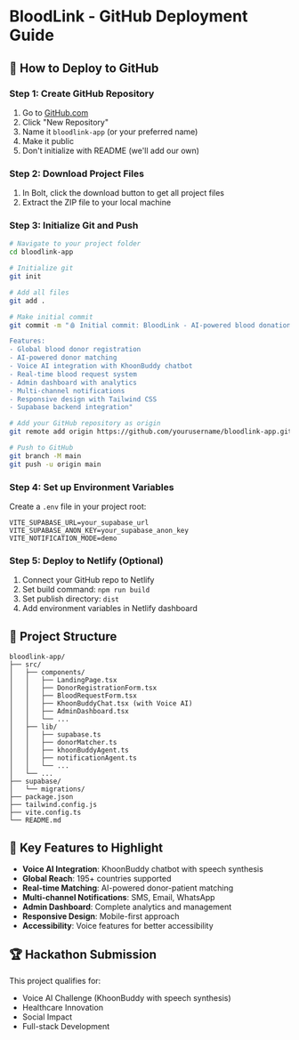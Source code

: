 # BloodLink - GitHub Deployment Guide

## 🚀 How to Deploy to GitHub

### Step 1: Create GitHub Repository
1. Go to [GitHub.com](https://github.com)
2. Click "New Repository"
3. Name it `bloodlink-app` (or your preferred name)
4. Make it public
5. Don't initialize with README (we'll add our own)

### Step 2: Download Project Files
1. In Bolt, click the download button to get all project files
2. Extract the ZIP file to your local machine

### Step 3: Initialize Git and Push
```bash
# Navigate to your project folder
cd bloodlink-app

# Initialize git
git init

# Add all files
git add .

# Make initial commit
git commit -m "🩸 Initial commit: BloodLink - AI-powered blood donation platform

Features:
- Global blood donor registration
- AI-powered donor matching
- Voice AI integration with KhoonBuddy chatbot
- Real-time blood request system
- Admin dashboard with analytics
- Multi-channel notifications
- Responsive design with Tailwind CSS
- Supabase backend integration"

# Add your GitHub repository as origin
git remote add origin https://github.com/yourusername/bloodlink-app.git

# Push to GitHub
git branch -M main
git push -u origin main
```

### Step 4: Set up Environment Variables
Create a `.env` file in your project root:
```env
VITE_SUPABASE_URL=your_supabase_url
VITE_SUPABASE_ANON_KEY=your_supabase_anon_key
VITE_NOTIFICATION_MODE=demo
```

### Step 5: Deploy to Netlify (Optional)
1. Connect your GitHub repo to Netlify
2. Set build command: `npm run build`
3. Set publish directory: `dist`
4. Add environment variables in Netlify dashboard

## 📁 Project Structure
```
bloodlink-app/
├── src/
│   ├── components/
│   │   ├── LandingPage.tsx
│   │   ├── DonorRegistrationForm.tsx
│   │   ├── BloodRequestForm.tsx
│   │   ├── KhoonBuddyChat.tsx (with Voice AI)
│   │   ├── AdminDashboard.tsx
│   │   └── ...
│   ├── lib/
│   │   ├── supabase.ts
│   │   ├── donorMatcher.ts
│   │   ├── khoonBuddyAgent.ts
│   │   ├── notificationAgent.ts
│   │   └── ...
│   └── ...
├── supabase/
│   └── migrations/
├── package.json
├── tailwind.config.js
├── vite.config.ts
└── README.md
```

## 🎯 Key Features to Highlight
- **Voice AI Integration**: KhoonBuddy chatbot with speech synthesis
- **Global Reach**: 195+ countries supported
- **Real-time Matching**: AI-powered donor-patient matching
- **Multi-channel Notifications**: SMS, Email, WhatsApp
- **Admin Dashboard**: Complete analytics and management
- **Responsive Design**: Mobile-first approach
- **Accessibility**: Voice features for better accessibility

## 🏆 Hackathon Submission
This project qualifies for:
- Voice AI Challenge (KhoonBuddy with speech synthesis)
- Healthcare Innovation
- Social Impact
- Full-stack Development